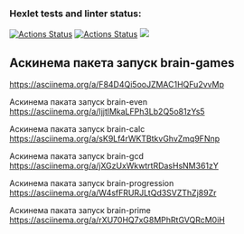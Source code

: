### Hexlet tests and linter status:
[![Actions Status](https://github.com/Aleksandra-korza/frontend-project-lvl1/workflows/hexlet-check/badge.svg)](https://github.com/Aleksandra-korza/frontend-project-lvl1/actions)
[![Actions Status](https://github.com/Aleksandra-korza/frontend-project-lvl1/workflows/nodejs/badge.svg)](https://github.com/Aleksandra-korza/frontend-project-lvl1/actions)
<a href="https://codeclimate.com/github/Aleksandra-korza/frontend-project-lvl1/maintainability"><img src="https://api.codeclimate.com/v1/badges/742a11e5f9d7d51cd68c/maintainability" /></a>

## Аскинема пакета запуск brain-games

https://asciinema.org/a/F84D4Qi5ooJZMAC1HQFu2vvMp

Аскинема паката запуск brain-even  
https://asciinema.org/a/IjjtlMkaLFPh3Lb2Q5o81zYs5

Аскинема паката запуск brain-calc 
https://asciinema.org/a/sK9Lf4rWKTBtkvGhvZmq9FNnp

Аскинема паката запуск brain-gcd 
https://asciinema.org/a/jXGzUxWkwtrtRDasHsNM361zY

Аскинема паката запуск brain-progression 
https://asciinema.org/a/W4sfFRURJLtQd3SVZThZj89Zr

Аскинема паката запуск brain-prime 
https://asciinema.org/a/rXU70HQ7xG8MPhRtGVQRcM0iH